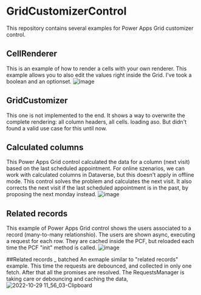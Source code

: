 # GridCustomizerControl

This repository contains several examples for Power Apps Grid customizer control.

## CellRenderer

This is an example of how to render a cells with your own renderer. This example allows you to also edit the values right inside the Grid.
I've took a boolean and an optionset.
![image](https://user-images.githubusercontent.com/29977935/189729238-fdc64013-940e-4604-bb7f-e8b4426402ce.png)

## GridCustomizer

This one is not implemented to the end. It shows a way to overwrite the complete rendering: all column headers, all cells. loading aso.
But didn't found a valid use case for this until now.

## Calculated columns

This Power Apps Grid control calculated the data for a column (next visit) based on the last scheduled appointment.
For online szenarios, we can work with calculated columns in Dataverse, but this doesn't apply in offline mode. This control solves the problem and calculates the next visit. It also corrects the next visit if the last scheduled appointment is in the past, by proposing the next monday instead.
![image](https://user-images.githubusercontent.com/29977935/189730249-87c23c4d-122d-4da9-9df1-f3fd879d9688.png)


## Related records

This example of Power Apps Grid control shows the users associated to a record (many-to-many relationshio). 
The users are shown async, executing a request for each row. They are cached inside the PCF, but reloaded each time the PCF "init" method is called.
![image](https://user-images.githubusercontent.com/29977935/189729052-d8ac4da2-41ab-4176-967a-eb7126845850.png)

##Related records _ batched
An exmaple similar to "related records" example. This time the requests are debounced, and collected in only one fetch. After that all the promises are resolved.
The RequestsManager is taking care or debouncing and caching the data,
![2022-10-29 11_56_03-Clipboard](https://user-images.githubusercontent.com/29977935/198836832-38e256b2-42e7-4da7-8cce-070c66ad20b6.png)

